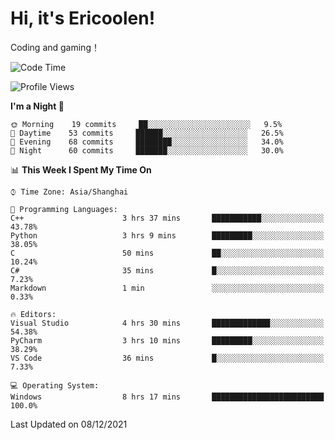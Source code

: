 # Hi, it's Ericoolen!
Coding and gaming！

<!--START_SECTION:waka-->
![Code Time](http://img.shields.io/badge/Code%20Time-130%20hrs%2033%20mins-blue)

![Profile Views](http://img.shields.io/badge/Profile%20Views-2-blue)

**I'm a Night 🦉** 

```text
🌞 Morning    19 commits     ██░░░░░░░░░░░░░░░░░░░░░░░   9.5% 
🌆 Daytime    53 commits     ██████░░░░░░░░░░░░░░░░░░░   26.5% 
🌃 Evening    68 commits     ████████░░░░░░░░░░░░░░░░░   34.0% 
🌙 Night      60 commits     ███████░░░░░░░░░░░░░░░░░░   30.0%

```


📊 **This Week I Spent My Time On** 

```text
⌚︎ Time Zone: Asia/Shanghai

💬 Programming Languages: 
C++                      3 hrs 37 mins       ███████████░░░░░░░░░░░░░░   43.78% 
Python                   3 hrs 9 mins        █████████░░░░░░░░░░░░░░░░   38.05% 
C                        50 mins             ██░░░░░░░░░░░░░░░░░░░░░░░   10.24% 
C#                       35 mins             █░░░░░░░░░░░░░░░░░░░░░░░░   7.23% 
Markdown                 1 min               ░░░░░░░░░░░░░░░░░░░░░░░░░   0.33%

🔥 Editors: 
Visual Studio            4 hrs 30 mins       █████████████░░░░░░░░░░░░   54.38% 
PyCharm                  3 hrs 10 mins       █████████░░░░░░░░░░░░░░░░   38.29% 
VS Code                  36 mins             █░░░░░░░░░░░░░░░░░░░░░░░░   7.33%

💻 Operating System: 
Windows                  8 hrs 17 mins       █████████████████████████   100.0%

```


 Last Updated on 08/12/2021
<!--END_SECTION:waka-->

